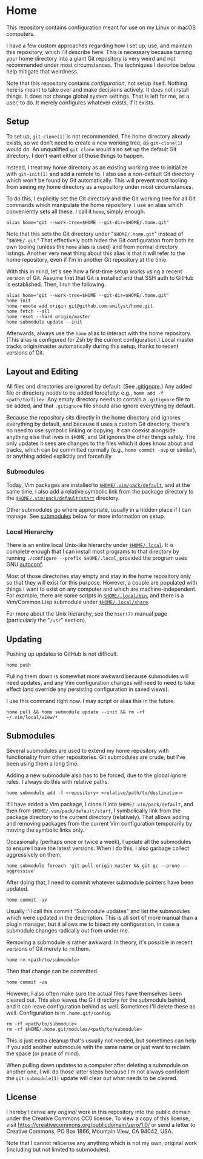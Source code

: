 Home
====

This repository contains configuration meant for use on my Linux or
macOS computers.

I have a few custom approaches regarding how I set up, use, and maintain
this repository, which I'll describe here. This is necessary because
turning your home directory into a giant Git repository is very weird
and not recommended under most circumstances. The techniques I describe
below help mitigate that weirdness.

Note that this repository contains _configuration_, not setup itself.
Nothing here is meant to take over and make decisions actively. It does
not install things. It does not change global system settings. That is
left for me, as a user, to do. It merely configures whatever exists, if
it exists.


Setup
-----

To set up, `git-clone(1)` is not recommended. The home directory already
exists, so we don't need to create a new working tree, as `git-clone(1)`
would do. An unqualified `git clone` would also set up the default Git
directory. I don't want either of those things to happen.

Instead, I treat my home directory as an existing working tree to
initialize with `git-init(1)` and add a remote to. I also use
a non-default Git directory which won't be found by Git automatically.
This will prevent most tooling from seeing my home directory as
a repository under most circumstances.

To do this, I explicitly set the Git directory and the Git working tree
for all Git commands which manipulate the home repository. I use an
alias which conveniently sets all these. I call it `home`, simply
enough.

    alias home="git --work-tree=$HOME --git-dir=$HOME/.home.git"

Note that this sets the Git directory under "`$HOME/.home.git`" instead
of "`$HOME/.git`." That effectively both hides the Git configuration
from both its own tooling (unless the `home` alias is used) and from
normal directory listings. Another very neat thing about this alias is
that it will refer to the home repository, even if I'm in another Git
repository at the time.

With this in mind, let's see how a first-time setup works using a recent
version of Git. Assume first that Git is installed and that SSH auth to
GitHub is established. Then, I run the following.

    alias home="git --work-tree=$HOME --git-dir=$HOME/.home.git"
    home init
    home remote add origin git@github.com:emilyst/home.git
    home fetch --all
    home reset --hard origin/master
    home submodule update --init

Afterwards, always use the `home` alias to interact with the home
repository. (This alias is configured for Zsh by the current
configuration.) Local master tracks origin/master automatically during
this setup, thanks to recent versions of Git.


Layout and Editing
------------------

All files and directories are ignored by default. (See
[.gitignore](.gitignore).) Any added file or directory needs to be added
forcefully: e.g., `home add -f <path/to/file>`. Any empty directory
needs to contain a `.gitignore` file to be added, and that `.gitignore`
file should also ignore everything by default.

Because the repository sits directly in the home directory and ignores
everything by default, and because it uses a custom Git directory,
there's no need to use symbolic linking or copying. It can coexist
alongside anything else that lives in `$HOME`, and Git ignores the other
things safely. The only updates it sees are changes to the files which
it does know about and tracks, which can be committed normally (e.g.,
`home commit -avp` or similar), or anything added explicitly and
forcefully.


### Submodules ###

Today, Vim packages are installed to
[`$HOME/.vim/pack/default`](.vim/pack/default), and at the same time,
I also add a relative symbolic link from the package directory to the
[`$HOME/.vim/pack/default/start`](.vim/pack/default/start) directory.

Other submodules go where appropriate, usually in a hidden place if
I can manage. See [submodules](#submodules) below for more information
on setup.


### Local Hierarchy ###

There is an entire local Unix-like hierarchy under
[`$HOME/.local`](.local). It is complete enough that I can install most
programs to that directory by running `./configure --prefix
$HOME/.local`, provided the program uses GNU [autoconf].

Most of those directories stay empty and stay in the home repository
only so that they will exist for this purpose. However, a couple are
populated with things I want to exist on any computer and which are
machine-independent. For example, there are some scripts in
[`$HOME/.local/bin`](.local/bin), and there is a Vim/Common Lisp
submodule under [`$HOME/.local/share`](.local/share).

For more about the Unix hierarchy, see the `hier(7)` manual page
(particularly the "`/usr`" section).


Updating
--------

Pushing up updates to GitHub is not difficult.

    home push

Pulling them down is somewhat more awkward because submodules will need
updates, and any Vim configuration changes will need to need to take
effect (and override any persisting configuration in saved views).

I use this command right now. I may script or alias this in the future.

    home pull && home submodule update --init && rm -rf ~/.vim/local/view/*


Submodules
----------

Several submodules are used to extend my home repository with
functionality from other repositories. Git submodules are crude, but
I've been using them a long time.

Adding a new submodule also has to be forced, due to the global ignore
rules. I always do this with relative paths.

    home submodule add -f <repository> <relative/path/to/destination>

If I have added a Vim package, I clone it into
`$HOME/.vim/pack/default`, and then from
`$HOME/.vim/pack/default/start`, I symbolically link from the package
directory to the current directory (relatively). That allows adding and
removing packages from the current Vim configuration temporarily by
moving the symbolic links only.

Occasionally (perhaps once or twice a week), I update all the submodules
to ensure I have the latest versions. When I do this, I also garbage
collect aggressively on them.

    home submodule foreach 'git pull origin master && git gc --prune --aggressive'

After doing that, I need to commit whatever submodule pointers have been
updated.

    home commit -av

Usually I'll call this commit "Submodule updates" and list the
submodules which were updated in the description. This is all sort of
more manual than a plugin manager, but it allows me to bisect my
configuration, in case a submodule changes radically out from under me.

Removing a submodule is rather awkward. In theory, it's possible in
recent versions of Git merely to `rm` them.

    home rm <path/to/submodule>

Then that change can be committed.

    home commit -va

However, I also often make sure the actual files have themselves been
cleared out. This also leaves the Git directory for the submodule
behind, and it can leave configuration behind as well. Sometimes I'll
delete these as well. Configuration is in `.home.git/config`.

    rm -rf <path/to/submodule>
    rm -rf $HOME/.home.git/modules/<path/to/submodule>

This is just extra cleanup that's usually not needed, but sometimes can
help if you add another submodule with the same name or just want to
reclaim the space (or peace of mind).

When pulling down updates to a computer after deleting a submodule on
another one, I will do those latter steps because I'm not always
confident the `git-submodule(1)` update will clear out what needs to be
cleared.


License
-------

I hereby license any _original_ work in this repository into the public
domain under the Creative Commons CC0 license. To view a copy of this
license, visit https://creativecommons.org/publicdomain/zero/1.0/ or
send a letter to Creative Commons, PO Box 1866, Mountain View, CA 94042,
USA.

Note that I cannot relicense any anything which is not my own, original
work (including but not limited to submodules).


[autoconf]: https://www.gnu.org/software/autoconf/

